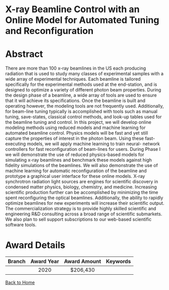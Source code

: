 
X-ray Beamline Control with an Online Model for Automated Tuning and Reconfiguration
====================================================================================

# Abstract


There are more than 100 x-ray beamlines in the US each producing radiation that is used to study many classes of experimental samples with a wide array of experimental techniques. Each beamline is tailored specifically for the experimental methods used at the end-station, and is designed to optimize a variety of different photon beam properties. During the design phase of a beamline, a wide array of tools are used to ensure that it will achieve its specifications. Once the beamline is built and operating however, the modeling tools are not frequently used. Additionally, for beam-line tuning typically is accomplished with tools such as manual tuning, save-states, classical control methods, and look-up tables used for the beamline tuning and control. In this project, we will develop online modeling methods using reduced models and machine learning for automated beamline control. Physics models will be fast and yet still capture the properties of interest in the photon beam. Using these fast-executing models, we will apply machine learning to train neural- network controllers for fast reconfiguration of beam-lines for users. During Phase I we will demonstrate the use of reduced physics-based models for simulating x-ray beamlines and benchmark these models against high fidelity simulations of the beamlines. We will also demonstrate the use of machine learning for automatic reconfiguration of the beamline and prototype a graphical user interface for these online models. X-ray synchrotron radiation light sources are engines for scientific discovery in condensed matter physics, biology, chemistry, and medicine. Increasing scientific production further can be accomplished by minimizing the time spent reconfiguring the optical beamlines. Additionally, the ability to rapidly optimize beamlines for new experiments will increase their scientific output. The commercialization strategy is to provide highly skilled scientific and engineering R&D consulting across a broad range of scientific submarkets. We also plan to sell support subscriptions to our web-based scientific software tools.  

# Award Details

|Branch|Award Year|Award Amount|Keywords|
| :---: | :---: | :---: | :---: |
||2020|$206,430||
  
  


[Back to Home](https://github.com/chrischow/dod_sbir_awards#802)